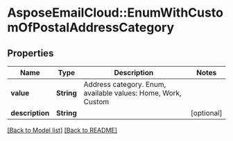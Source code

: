 # AsposeEmailCloud::EnumWithCustomOfPostalAddressCategory

## Properties
Name | Type | Description | Notes
---- | ---- | ----------- | -----
**value** |**String** | Address category. Enum, available values: Home, Work, Custom | 
**description** |**String** |  | [optional] 


[[Back to Model list]](Models.md) [[Back to README]](README.md)
